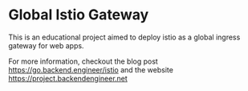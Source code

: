 # Global Istio Gateway


This is an educational project aimed to deploy istio as a global ingress gateway for web apps. 

For more information, checkout the blog post https://go.backend.engineer/istio and the website https://project.backendengineer.net